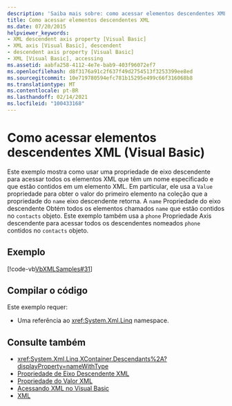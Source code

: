 ```yaml
---
description: 'Saiba mais sobre: como acessar elementos descendentes XML (Visual Basic)'
title: Como acessar elementos descendentes XML
ms.date: 07/20/2015
helpviewer_keywords:
- XML descendent axis property [Visual Basic]
- XML axis [Visual Basic], descendent
- descendent axis property [Visual Basic]
- XML [Visual Basic], accessing
ms.assetid: aabfa258-4112-4e7e-bab9-403f96072ef7
ms.openlocfilehash: d8f3176a91c2f637f49d2754513f3253399ee8ed
ms.sourcegitcommit: 10e719780594efc781b15295e499c66f316068b8
ms.translationtype: MT
ms.contentlocale: pt-BR
ms.lasthandoff: 02/14/2021
ms.locfileid: "100433168"
---
```

# <a name="how-to-access-xml-descendant-elements-visual-basic"></a>Como acessar elementos descendentes XML (Visual Basic)

Este exemplo mostra como usar uma propriedade de eixo descendente para acessar todos os elementos XML que têm um nome especificado e que estão contidos em um elemento XML. Em particular, ele usa a `Value` propriedade para obter o valor do primeiro elemento na coleção que a propriedade do `name` eixo descendente retorna. A `name` Propriedade do eixo descendente Obtém todos os elementos chamados `name` que estão contidos no `contacts` objeto. Este exemplo também usa a `phone` Propriedade Axis descendente para acessar todos os descendentes nomeados `phone` contidos no `contacts` objeto.  
  
## <a name="example"></a>Exemplo  

 [!code-vb[VbXMLSamples#31](~/samples/snippets/visualbasic/VS_Snippets_VBCSharp/VbXMLSamples/VB/XMLSamples13.vb#31)]  
  
## <a name="compile-the-code"></a>Compilar o código  

 Este exemplo requer:  
  
- Uma referência ao <xref:System.Xml.Linq> namespace.  
  
## <a name="see-also"></a>Consulte também

- <xref:System.Xml.Linq.XContainer.Descendants%2A?displayProperty=nameWithType>
- [Propriedade de Eixo Descendente XML](../../../language-reference/xml-axis/xml-descendant-axis-property.md)
- [Propriedade do Valor XML](../../../language-reference/xml-axis/xml-value-property.md)
- [Acessando XML no Visual Basic](accessing-xml.md)
- [XML](index.md)
